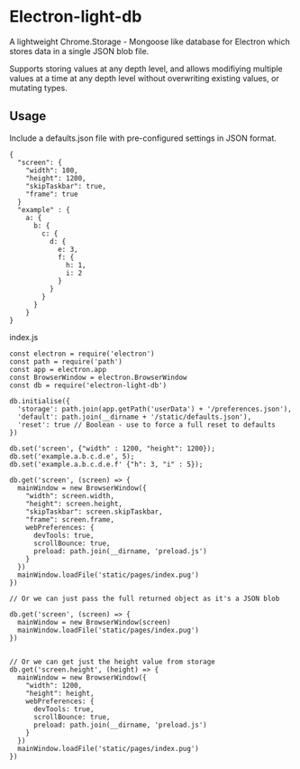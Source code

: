 # Electron-light-db

A lightweight Chrome.Storage - Mongoose like database for Electron which stores data in a single JSON blob file. 

Supports storing values at any depth level, and allows modifiying multiple values at a time at any depth level without overwriting existing values, or mutating types. 

  Usage
---
 
  Include a defaults.json file with pre-configured settings in JSON format.
  
    {
      "screen": {
        "width": 100,
        "height": 1200,
        "skipTaskbar": true,
        "frame": true
      }
      "example" : {
        a: {
          b: {
            c: {
              d: {
                e: 3,
                f: {
                  h: 1,
                  i: 2
                }
              }
            }
          }
        }
    }

  index.js 
    
    const electron = require('electron')
    const path = require('path')
    const app = electron.app
    const BrowserWindow = electron.BrowserWindow
    const db = require('electron-light-db')

    db.initialise({
      'storage': path.join(app.getPath('userData') + '/preferences.json'),
      'default': path.join(__dirname + '/static/defaults.json'),
      'reset': true // Boolean - use to force a full reset to defaults
    })
    
    db.set('screen', {"width" : 1200, "height": 1200});
    db.set('example.a.b.c.d.e', 5);
    db.set('example.a.b.c.d.e.f' {"h": 3, "i" : 5});
    
    db.get('screen', (screen) => {
      mainWindow = new BrowserWindow({
        "width": screen.width,
        "height": screen.height,
        "skipTaskbar": screen.skipTaskbar,
        "frame": screen.frame,
        webPreferences: {
          devTools: true,
          scrollBounce: true,
          preload: path.join(__dirname, 'preload.js')
        }
      })
      mainWindow.loadFile('static/pages/index.pug')
    })  
    
    // Or we can just pass the full returned object as it's a JSON blob
   
    db.get('screen', (screen) => {
      mainWindow = new BrowserWindow(screen)
      mainWindow.loadFile('static/pages/index.pug')
    })  
    
    
    // Or we can get just the height value from storage 
    db.get('screen.height', (height) => {
      mainWindow = new BrowserWindow({
        "width": 1200,
        "height": height,
        webPreferences: {
          devTools: true,
          scrollBounce: true,
          preload: path.join(__dirname, 'preload.js')
        }
      })
      mainWindow.loadFile('static/pages/index.pug')
    }) 
    
     
